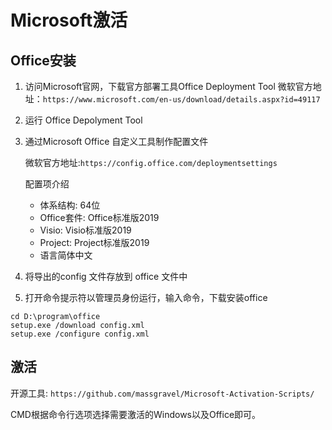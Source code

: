# Microsoft激活

## Office安装

1. 访问Microsoft官网，下载官方部署工具Office Deployment Tool
微软官方地址：`https://www.microsoft.com/en-us/download/details.aspx?id=49117`
2. 运行 Office Depolyment Tool
3. 通过Microsoft Office 自定义工具制作配置文件 
   
    微软官方地址:`https://config.office.com/deploymentsettings`

    配置项介绍
    - 体系结构: 64位
    - Office套件: Office标准版2019
    - Visio: Visio标准版2019
    - Project: Project标准版2019
    - 语言简体中文

4. 将导出的config 文件存放到 office 文件中
5. 打开命令提示符以管理员身份运行，输入命令，下载安装office

```shell
cd D:\program\office
setup.exe /download config.xml
setup.exe /configure config.xml
```


## 激活

开源工具: `https://github.com/massgravel/Microsoft-Activation-Scripts/`

CMD根据命令行选项选择需要激活的Windows以及Office即可。

